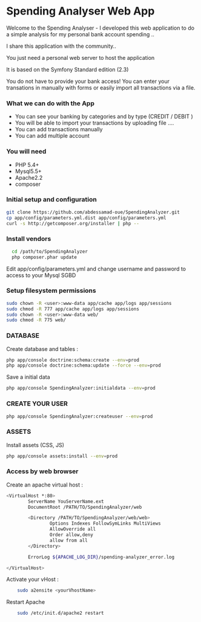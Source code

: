 Spending Analyser Web App
========================

Welcome to the Spending Analyser  - 
I developed this web application to 
do a simple analysis for my personal bank account spending ..

I share this application with the community..

You just need a personal web server to host the application 

It is based on the Symfony Standard edition (2.3) 

You do not have to provide your bank access!
You can enter your transations in manually with forms or easily import all transactions via a file.

### What we can do with the App

 - You can see your banking by categories and by type (CREDIT  / DEBIT ) 
 - You will be able to import your transactions by uploading file ....
 - You can add transactions manually
 - You can add multiple account


### You will need

 * PHP 5.4+
 * Mysql5.5+  
 * Apache2.2
 * composer
 

### Initial setup and configuration
```sh
git clone https://github.com/abdessamad-oue/SpendingAnalyzer.git
cp app/config/parameters.yml.dist app/config/parameters.yml
curl -s http://getcomposer.org/installer | php --

```
### Install vendors

```sh
  cd /path/to/SpendingAnalyzer
  php composer.phar update
```


Edit app/config/parameters.yml and change username and password to access to your Mysql SGBD

### Setup filesystem permissions


```sh
sudo chown -R <user>:www-data app/cache app/logs app/sessions
sudo chmod -R 777 app/cache app/logs app/sessions
sudo chown -R <user>:www-data web/
sudo chmod -R 775 web/
```

### DATABASE

Create database and tables :
 
```sh
php app/console doctrine:schema:create --env=prod
php app/console doctrine:schema:update --force --env=prod
```

Save a initial data 
```sh
php app/console SpendingAnalyzer:initialdata --env=prod
```

### CREATE YOUR USER
```sh
php app/console SpendingAnalyzer:createuser --env=prod
```

### ASSETS
Install assets (CSS, JS)

```sh
php app/console assets:install --env=prod
```

### Access by web browser

Create an apache virtual host :


```sh
<VirtualHost *:80>
        ServerName YouServerName.ext
        DocumentRoot /PATH/TO/SpendingAnalyzer/web

        <Directory /PATH/TO/SpendingAnalyzer/web/web>
                Options Indexes FollowSymLinks MultiViews
                AllowOverride all
                Order allow,deny
                allow from all
        </Directory>

        ErrorLog ${APACHE_LOG_DIR}/spending-analyzer_error.log

</VirtualHost>
```
Activate your vHost :

```sh
    sudo a2ensite <yourVhostName>
```
Restart Apache

```sh
    sudo /etc/init.d/apache2 restart
```


